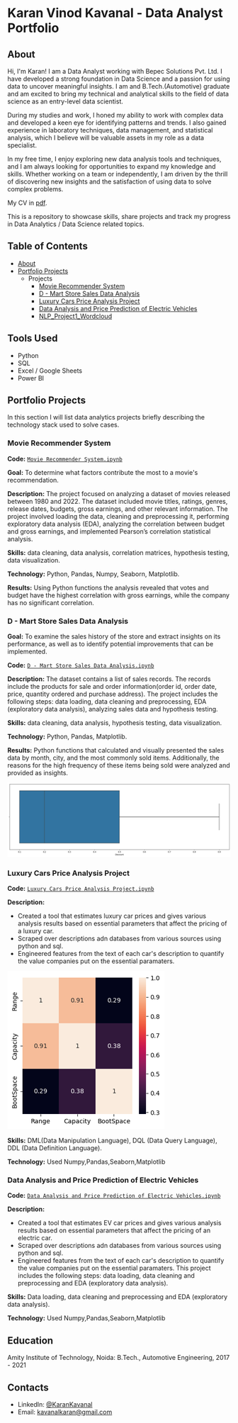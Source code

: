# Karan Vinod Kavanal - Data Analyst Portfolio
## About
Hi, I'm Karan! I am a Data Analyst working with Bepec Solutions Pvt. Ltd. I have developed a strong foundation in Data Science  and a passion for using data to uncover meaningful insights. I am and B.Tech.(Automotive) graduate and am excited to bring my technical and analytical skills to the field of data science as an entry-level data scientist. 

During my studies and work, I honed my ability to work with complex data and developed a keen eye for identifying patterns and trends. I also gained experience in laboratory techniques, data management, and statistical analysis, which I believe will be valuable assets in my role as a data specialist.

In my free time, I enjoy exploring new data analysis tools and techniques, and I am always looking for opportunities to expand my knowledge and skills. Whether working on a team or independently, I am driven by the thrill of discovering new insights and the satisfaction of using data to solve complex problems.

My CV in [pdf](https://github.com/kavanalkaran/Karan_Portfolio/blob/main/KaranKavanal_Resume.pdf).

This is a repository to showcase skills, share projects and track my progress in Data Analytics / Data Science related topics.

## Table of Contents
- [About](https://github.com/kavanalkaran/Karan_Portfolio/blob/main/README.md#about)
- [Portfolio Projects](https://github.com/kavanalkaran/Data_Science_Portfolio_Projects)
  - Projects
    - [Movie Recommender System](https://github.com/kavanalkaran/Data_Science_Portfolio_Projects/blob/main/Movie%20Recommender%20System%20Project.ipynb)
    - [D - Mart Store Sales Data Analysis](https://github.com/kavanalkaran/Data_Science_Portfolio_Projects/blob/main/Movie%20Recommender%20System%20Project.ipynb)
    - [Luxury Cars Price Analysis Project](https://github.com/kavanalkaran/Data_Science_Portfolio_Projects/blob/main/Luxury%20Cars%20Price%20Analysis%20Project.ipynb)
    - [Data Analysis and Price Prediction of Electric Vehicles](https://github.com/kavanalkaran/Data_Science_Portfolio_Projects/blob/main/Data%20Analysis%20and%20Price%20Prediction%20of%20Electric%20Vehicles.ipynb)
    - [NLP_Project1_Wordcloud](https://github.com/kavanalkaran/Data_Science_Portfolio_Projects/blob/main/NLP_Project1_Wordcloud.ipynb)
   
## Tools Used
  - Python
  - SQL
  - Excel / Google Sheets
  - Power BI

## Portfolio Projects
In this section I will list data analytics projects briefly describing the technology stack used to solve cases.

### Movie Recommender System
**Code:** [`Movie Recommender System.ipynb`](https://github.com/kavanalkaran/Data_Science_Portfolio_Projects/blob/main/Movie%20Recommender%20System%20Project.ipynb)

**Goal:** To determine what factors contribute the most to a movie's recommendation.

**Description:** The project focused on analyzing a dataset of movies released between 1980 and 2022. The dataset included movie titles, ratings, genres, release dates, budgets, gross earnings, and other relevant information. The project involved loading the data, cleaning and preprocessing it, performing exploratory data analysis (EDA), analyzing the correlation between budget and gross earnings, and implemented Pearson’s correlation statistical analysis.

**Skills:** data cleaning, data analysis, correlation matrices, hypothesis testing, data visualization.

**Technology:** Python, Pandas, Numpy, Seaborn, Matplotlib.

**Results:** Using Python functions the analysis revealed that votes and budget have the highest correlation with gross earnings, while the company has no significant correlation.

### D - Mart Store Sales Data Analysis

**Goal:** To examine the sales history of the store and extract insights on its performance, as well as to identify potential improvements that can be implemented.

**Code:** [`D - Mart Store Sales Data Analysis.ipynb`](https://github.com/kavanalkaran/Data_Science_Portfolio_Projects/blob/main/Movie%20Recommender%20System%20Project.ipynb)

**Description:** The dataset contains a list of sales records.  The records include the products for sale and order information(order id, order date, price, quantity ordered and purchase address). The project includes the following steps: data loading, data cleaning and preprocessing, EDA (exploratory data analysis), analyzing sales data and hypothesis testing.

**Skills:** data cleaning, data analysis, hypothesis testing, data visualization.

**Technology:** Python, Pandas, Matplotlib.

**Results:** Python functions that calculated and visually presented the sales data by month, city, and the most commonly sold items. Additionally, the reasons for the high frequency of these items being sold were analyzed and provided as insights.

![](/images/dmart.png)


### Luxury Cars Price Analysis Project
**Code:** [`Luxury Cars Price Analysis Project.ipynb`](https://github.com/kavanalkaran/Data_Science_Portfolio_Projects/blob/main/Luxury%20Cars%20Price%20Analysis%20Project.ipynb)

**Description:** 
* Created a tool that estimates luxury car prices and gives various analysis results based on essential parameters that affect the pricing of a luxury car.
* Scraped over descriptions adn databases from various sources using python and sql.
* Engineered features from the text of each car's description to quantify the value companies put on the essential paramaters.

![](/images/ev.png)

**Skills:** DML(Data Manipulation Language), DQL (Data Query Language), DDL (Data Definition Language).

**Technology:** Used Numpy,Pandas,Seaborn,Matplotlib


### Data Analysis and Price Prediction of Electric Vehicles
**Code:** [`Data Analysis and Price Prediction of Electric Vehicles.ipynb`](https://github.com/kavanalkaran/Data_Science_Portfolio_Projects/blob/main/Data%20Analysis%20and%20Price%20Prediction%20of%20Electric%20Vehicles.ipynb)

**Description:** 
* Created a tool that estimates EV car prices and gives various analysis results based on essential parameters that affect the pricing of an electric car.
* Scraped over descriptions adn databases from various sources using python and sql.
* Engineered features from the text of each car's description to quantify the value companies put on the essential paramaters.
 This project includes the following steps: data loading, data cleaning and preprocessing and EDA (exploratory data analysis).

**Skills:** Data loading, data cleaning and preprocessing and EDA (exploratory data analysis).

**Technology:** Used Numpy,Pandas,Seaborn,Matplotlib



## Education
Amity Institute of Technology, Noida:
B.Tech., Automotive Engineering,
2017 - 2021

## Contacts
- LinkedIn: [@KaranKavanal](https://www.linkedin.com/in/karan-vinod-kavanal/)
- Email: kavanalkaran@gmail.com

